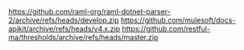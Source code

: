 https://github.com/raml-org/raml-dotnet-parser-2/archive/refs/heads/develop.zip
https://github.com/mulesoft/docs-apikit/archive/refs/heads/v4.x.zip
https://github.com/restful-ma/thresholds/archive/refs/heads/master.zip
